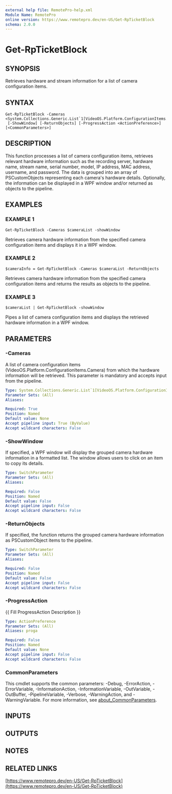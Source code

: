 ```yaml
---
external help file: RemotePro-help.xml
Module Name: RemotePro
online version: https://www.remotepro.dev/en-US/Get-RpTicketBlock
schema: 2.0.0
---
```


# Get-RpTicketBlock

## SYNOPSIS
Retrieves hardware and stream information for a list of camera configuration items.

## SYNTAX

```
Get-RpTicketBlock -Cameras <System.Collections.Generic.List`1[VideoOS.Platform.ConfigurationItems.Camera]>
 [-ShowWindow] [-ReturnObjects] [-ProgressAction <ActionPreference>] [<CommonParameters>]
```

## DESCRIPTION
This function processes a list of camera configuration items, retrieves relevant
hardware information such as the recording server, hardware name, stream name,
serial number, model, IP address, MAC address, username, and password.
The data
is grouped into an array of PSCustomObjects representing each camera's hardware
details.
Optionally, the information can be displayed in a WPF window and/or
returned as objects to the pipeline.

## EXAMPLES

### EXAMPLE 1
```
Get-RpTicketBlock -Cameras $cameraList -showWindow
```

Retrieves camera hardware information from the specified camera configuration items
and displays it in a WPF window.

### EXAMPLE 2
```
$cameraInfo = Get-RpTicketBlock -Cameras $cameraList -ReturnObjects
```

Retrieves camera hardware information from the specified camera configuration items
and returns the results as objects to the pipeline.

### EXAMPLE 3
```
$cameraList | Get-RpTicketBlock -showWindow
```

Pipes a list of camera configuration items and displays the retrieved hardware
information in a WPF window.

## PARAMETERS

### -Cameras
A list of camera configuration items (VideoOS.Platform.ConfigurationItems.Camera)
from which the hardware information will be retrieved.
This parameter is mandatory
and accepts input from the pipeline.

```yaml
Type: System.Collections.Generic.List`1[VideoOS.Platform.ConfigurationItems.Camera]
Parameter Sets: (All)
Aliases:

Required: True
Position: Named
Default value: None
Accept pipeline input: True (ByValue)
Accept wildcard characters: False
```

### -ShowWindow
If specified, a WPF window will display the grouped camera hardware information
in a formatted list.
The window allows users to click on an item to copy its details.

```yaml
Type: SwitchParameter
Parameter Sets: (All)
Aliases:

Required: False
Position: Named
Default value: False
Accept pipeline input: False
Accept wildcard characters: False
```

### -ReturnObjects
If specified, the function returns the grouped camera hardware information as
PSCustomObject items to the pipeline.

```yaml
Type: SwitchParameter
Parameter Sets: (All)
Aliases:

Required: False
Position: Named
Default value: False
Accept pipeline input: False
Accept wildcard characters: False
```

### -ProgressAction
{{ Fill ProgressAction Description }}

```yaml
Type: ActionPreference
Parameter Sets: (All)
Aliases: proga

Required: False
Position: Named
Default value: None
Accept pipeline input: False
Accept wildcard characters: False
```

### CommonParameters
This cmdlet supports the common parameters: -Debug, -ErrorAction, -ErrorVariable, -InformationAction, -InformationVariable, -OutVariable, -OutBuffer, -PipelineVariable, -Verbose, -WarningAction, and -WarningVariable. For more information, see [about_CommonParameters](http://go.microsoft.com/fwlink/?LinkID=113216).

## INPUTS

## OUTPUTS

## NOTES

## RELATED LINKS

[https://www.remotepro.dev/en-US/Get-RpTicketBlock](https://www.remotepro.dev/en-US/Get-RpTicketBlock)


